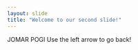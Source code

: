 ```yaml
---
layout: slide
title: "Welcome to our second slide!"
---
```

JOMAR POGI
Use the left arrow to go back!
